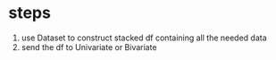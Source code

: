 
# steps
1. use Dataset to construct stacked df containing all the needed data
2. send the df to Univariate or Bivariate
